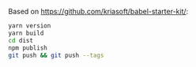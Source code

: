 Based on https://github.com/kriasoft/babel-starter-kit/:

```sh
yarn version
yarn build
cd dist
npm publish
git push && git push --tags
```
